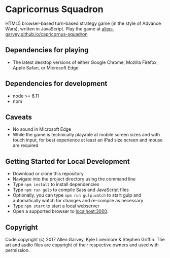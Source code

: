 # Capricornus Squadron

HTML5 browser-based turn-based strategy game (in the style of Advance Wars), written in JavaScript. Play the game at [allen-garvey.github.io/capricornus-squadron](https://allen-garvey.github.io/capricornus-squadron/)


## Dependencies for playing

* The latest desktop versions of either Google Chrome, Mozilla Firefox, Apple Safari, or Microsoft Edge


## Dependencies for development

* node >= 6.11
* npm


## Caveats

* No sound in Microsoft Edge
* While the game is technically playable at mobile screen sizes and with touch input, for best experience at least an iPad size screen and mouse are required


## Getting Started for Local Development

* Download or clone this repository
* Navigate into the project directory using the command line
* Type `npm install` to install dependencies
* Type `npm run gulp` to compile Sass and JavaScript files
* Optionally, you can type `npm run gulp:watch` to start gulp and automatically watch for changes and re-compile as necessary
* Type `npm start` to start a local webserver
* Open a supported browser to [localhost:3000](http://localhost:3000).


## Copyright

Code copyright (c) 2017 Allen Garvey, Kyle Livermore & Stephen Griffin. The art and audio files are copyright of their respective owners and used with permission.
